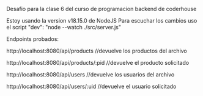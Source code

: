 Desafio para la clase 6 del curso de programacion backend de coderhouse

Estoy usando la version v18.15.0 de NodeJS Para escuchar los cambios uso el script "dev": "node --watch ./src/server.js"

Endpoints probados:

http://localhost:8080/api/products //devuelve los productos del archivo

http://localhost:8080/api/products/:pid //devuelve el producto solicitado

http://localhost:8080/api/users //devuelve los usuarios del archivo

http://localhost:8080/api/users/:uid //devuelve el usuario solicitado
